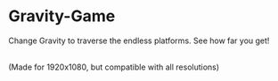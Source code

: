 # Gravity-Game
Change Gravity to traverse the endless platforms. See how far you get!

<br>
(Made for 1920x1080, but compatible with all resolutions)
